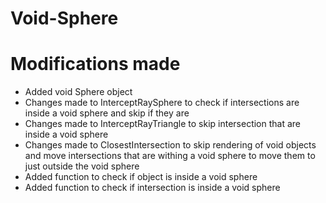 # Void-Sphere
# Modifications made
* Added void Sphere object
* Changes made to InterceptRaySphere to check if intersections are inside a void sphere and skip if they are
* Changes made to InterceptRayTriangle to skip intersection that are inside a void sphere
* Changes made to ClosestIntersection to skip rendering of void objects and move intersections that are withing a void sphere to move them to just outside the void sphere
* Added function to check if object is inside a void sphere
* Added function to check if intersection is inside a void sphere